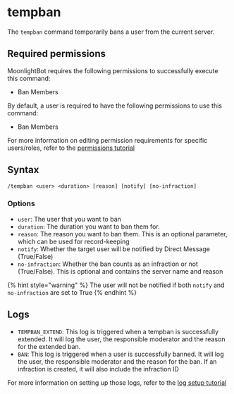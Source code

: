 # tempban

The `tempban` command temporarily bans a user from the current server.

## Required permissions

MoonlightBot requires the following permissions to successfully execute this command:

* Ban Members

By default, a user is required to have the following permissions to use this command:

* Ban Members

For more information on editing permission requirements for specific users/roles, refer to the [permissions tutorial](<linkToPermissionsTutorial>)

## Syntax

```text
/tempban <user> <duration> [reason] [notify] [no-infraction]
```

### Options

* `user`: The user that you want to ban
* `duration`: The duration you want to ban them for.
* `reason`: The reason you want to ban them. This is an optional parameter, which can be used for record-keeping
* `notify`: Whether the target user will be notified by Direct Message (True/False)
* `no-infraction`: Whether the ban counts as an infraction or not (True/False). This is optional and contains the server name and reason

{% hint style="warning" %}
The user will not be notified if both `notify` and `no-infraction` are set to True
{% endhint %}

## Logs

* `TEMPBAN_EXTEND`: This log is triggered when a tempban is successfully extended. It will log the user, the responsible moderator and the reason for the extended ban.
* `BAN`: This log is triggered when a user is successfully banned. It will log the user, the responsible moderator and the reason for the ban. If an infraction is created, it will also include the infraction ID

For more information on setting up those logs, refer to the [log setup tutorial](<linkToLogTutorial>)

